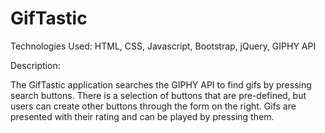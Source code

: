 # GifTastic

Technologies Used: HTML, CSS, Javascript, Bootstrap, jQuery, GIPHY API

Description:

The GifTastic application searches the GIPHY API to find gifs by pressing search buttons.  There is a selection of buttons that are pre-defined, but users can create other buttons through the form on the right.  Gifs are presented with their rating and can be played by pressing them.